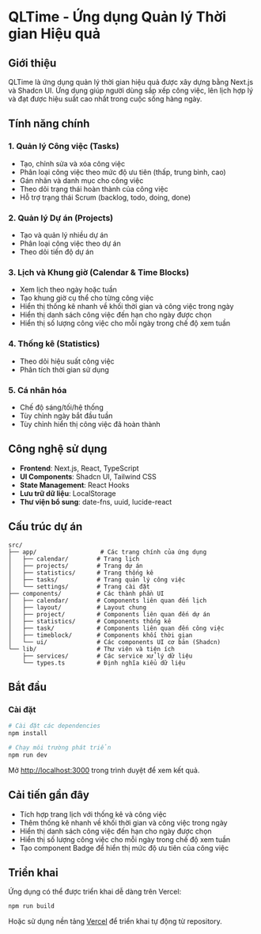 # QLTime - Ứng dụng Quản lý Thời gian Hiệu quả

## Giới thiệu

QLTime là ứng dụng quản lý thời gian hiệu quả được xây dựng bằng Next.js và Shadcn UI. Ứng dụng giúp người dùng sắp xếp công việc, lên lịch hợp lý và đạt được hiệu suất cao nhất trong cuộc sống hàng ngày.

## Tính năng chính

### 1. Quản lý Công việc (Tasks)
- Tạo, chỉnh sửa và xóa công việc
- Phân loại công việc theo mức độ ưu tiên (thấp, trung bình, cao)
- Gán nhãn và danh mục cho công việc
- Theo dõi trạng thái hoàn thành của công việc
- Hỗ trợ trạng thái Scrum (backlog, todo, doing, done)

### 2. Quản lý Dự án (Projects)
- Tạo và quản lý nhiều dự án
- Phân loại công việc theo dự án
- Theo dõi tiến độ dự án

### 3. Lịch và Khung giờ (Calendar & Time Blocks)
- Xem lịch theo ngày hoặc tuần
- Tạo khung giờ cụ thể cho từng công việc
- Hiển thị thống kê nhanh về khối thời gian và công việc trong ngày
- Hiển thị danh sách công việc đến hạn cho ngày được chọn
- Hiển thị số lượng công việc cho mỗi ngày trong chế độ xem tuần

### 4. Thống kê (Statistics)
- Theo dõi hiệu suất công việc
- Phân tích thời gian sử dụng

### 5. Cá nhân hóa
- Chế độ sáng/tối/hệ thống
- Tùy chỉnh ngày bắt đầu tuần
- Tùy chỉnh hiển thị công việc đã hoàn thành

## Công nghệ sử dụng

- **Frontend**: Next.js, React, TypeScript
- **UI Components**: Shadcn UI, Tailwind CSS
- **State Management**: React Hooks
- **Lưu trữ dữ liệu**: LocalStorage
- **Thư viện bổ sung**: date-fns, uuid, lucide-react

## Cấu trúc dự án

```
src/
├── app/                  # Các trang chính của ứng dụng
│   ├── calendar/        # Trang lịch
│   ├── projects/        # Trang dự án
│   ├── statistics/      # Trang thống kê
│   ├── tasks/           # Trang quản lý công việc
│   └── settings/        # Trang cài đặt
├── components/          # Các thành phần UI
│   ├── calendar/        # Components liên quan đến lịch
│   ├── layout/          # Layout chung
│   ├── project/         # Components liên quan đến dự án
│   ├── statistics/      # Components thống kê
│   ├── task/            # Components liên quan đến công việc
│   ├── timeblock/       # Components khối thời gian
│   └── ui/              # Các components UI cơ bản (Shadcn)
└── lib/                 # Thư viện và tiện ích
    ├── services/        # Các service xử lý dữ liệu
    └── types.ts         # Định nghĩa kiểu dữ liệu
```

## Bắt đầu

### Cài đặt

```bash
# Cài đặt các dependencies
npm install

# Chạy môi trường phát triển
npm run dev
```

Mở [http://localhost:3000](http://localhost:3000) trong trình duyệt để xem kết quả.

## Cải tiến gần đây

- Tích hợp trang lịch với thống kê và công việc
- Thêm thống kê nhanh về khối thời gian và công việc trong ngày
- Hiển thị danh sách công việc đến hạn cho ngày được chọn
- Hiển thị số lượng công việc cho mỗi ngày trong chế độ xem tuần
- Tạo component Badge để hiển thị mức độ ưu tiên của công việc

## Triển khai

Ứng dụng có thể được triển khai dễ dàng trên Vercel:

```bash
npm run build
```

Hoặc sử dụng nền tảng [Vercel](https://vercel.com) để triển khai tự động từ repository.
